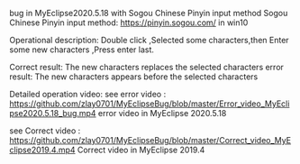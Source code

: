 bug in MyEclipse2020.5.18  with Sogou Chinese Pinyin input method
Sogou Chinese Pinyin input method: https://pinyin.sogou.com/
in win10

Operational description:
Double click ,Selected some characters,then Enter some new characters ,Press enter last.

Correct result: The new characters replaces the selected characters
error result: The new characters appears before the selected characters

Detailed operation video:
see error video : https://github.com/zlay0701/MyEclipseBug/blob/master/Error_video_MyEclipse2020.5.18_bug.mp4
error video in MyEclipse 2020.5.18

see Correct video : https://github.com/zlay0701/MyEclipseBug/blob/master/Correct_video_MyEclipse2019.4.mp4
Correct video in MyEclipse 2019.4


